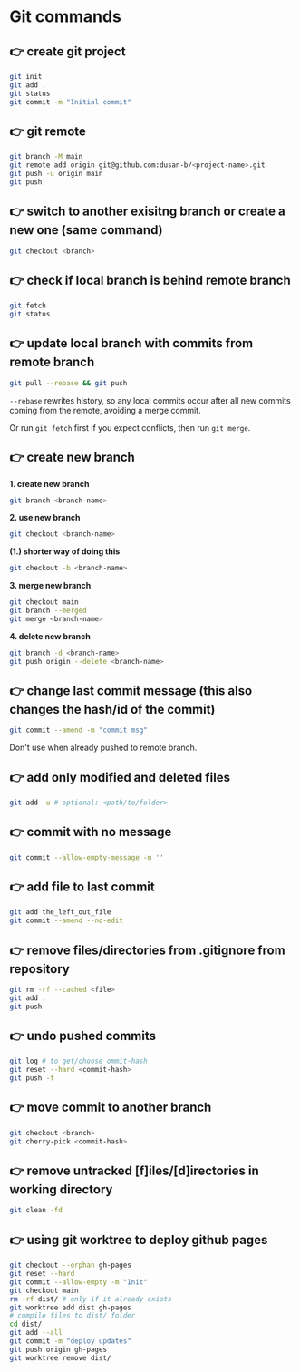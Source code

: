 # Git commands

## 👉️ create git project

```sh
git init
git add .
git status
git commit -m "Initial commit"
```

## 👉️ git remote

```sh
git branch -M main
git remote add origin git@github.com:dusan-b/<project-name>.git
git push -u origin main
git push
```

## 👉️ switch to another exisitng branch or create a new one (same command)

```sh
git checkout <branch>
```

## 👉️ check if local branch is behind remote branch

```sh
git fetch
git status
```

## 👉️ update local branch with commits from remote branch

```sh
git pull --rebase && git push
```

`--rebase` rewrites history, so any local commits occur after all new commits
coming from the remote, avoiding a merge commit.

Or run `git fetch` first if you expect conflicts, then run `git merge`.

## 👉️ create new branch

**1. create new branch**

```sh
git branch <branch-name>
```

**2. use new branch**

```sh
git checkout <branch-name>
```

**(1.) shorter way of doing this**

```sh
git checkout -b <branch-name>
```

**3. merge new branch**

```sh
git checkout main
git branch --merged
git merge <branch-name>
```

**4. delete new branch**

```sh
git branch -d <branch-name>
git push origin --delete <branch-name>
```

## 👉️ change last commit message (this also changes the hash/id of the commit)

```sh
git commit --amend -m "commit msg"
```

Don't use when already pushed to remote branch.

## 👉️ add only modified and deleted files

```sh
git add -u # optional: <path/to/folder>
```

## 👉️ commit with no message

```sh
git commit --allow-empty-message -m ''
```

## 👉️ add file to last commit

```sh
git add the_left_out_file
git commit --amend --no-edit
```

## 👉️ remove files/directories from .gitignore from repository

```sh
git rm -rf --cached <file>
git add .
git push
```

## 👉️ undo pushed commits

```sh
git log # to get/choose ommit-hash
git reset --hard <commit-hash>
git push -f
```

## 👉️ move commit to another branch

```sh
git checkout <branch>
git cherry-pick <commit-hash>
```

## 👉️ remove untracked [f]iles/[d]irectories in working directory

```sh
git clean -fd
```

## 👉️ using git worktree to deploy github pages

```sh
git checkout --orphan gh-pages
git reset --hard
git commit --allow-empty -m "Init"
git checkout main
rm -rf dist/ # only if it already exists
git worktree add dist gh-pages
# compile files to dist/ folder
cd dist/
git add --all
git commit -m "deploy updates"
git push origin gh-pages
git worktree remove dist/
```
